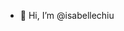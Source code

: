 - 👋 Hi, I’m @isabellechiu


<!---
isabellechiu/isabellechiu is a ✨ special ✨ repository because its `README.md` (this file) appears on your GitHub profile.
You can click the Preview link to take a look at your changes.
--->

